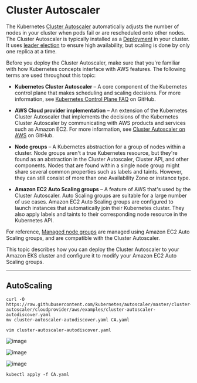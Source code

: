# Cluster Autoscaler

The Kubernetes [Cluster Autoscaler] automatically adjusts the number of nodes in your cluster when pods fail or are rescheduled onto other nodes. The Cluster Autoscaler is typically installed as a [Deployment] in your cluster. It uses [leader election] to ensure high availability, but scaling is done by only one replica at a time.

Before you deploy the Cluster Autoscaler, make sure that you're familiar with how Kubernetes concepts interface with AWS features. The following terms are used throughout this topic:

- **Kubernetes Cluster Autoscaler** – A core component of the Kubernetes control plane that makes scheduling and scaling decisions. For more information, see [Kubernetes Control Plane FAQ] on GitHub.

- **AWS Cloud provider implementation** – An extension of the Kubernetes Cluster Autoscaler that implements the decisions of the Kubernetes Cluster Autoscaler by communicating with AWS products and services such as Amazon EC2. For more information, see [Cluster Autoscaler on AWS] on GitHub.

- **Node groups** – A Kubernetes abstraction for a group of nodes within a cluster. Node groups aren't a true Kubernetes resource, but they're found as an abstraction in the Cluster Autoscaler, Cluster API, and other components. Nodes that are found within a single node group might share several common properties such as labels and taints. However, they can still consist of more than one Availability Zone or instance type.

- **Amazon EC2 Auto Scaling groups** – A feature of AWS that's used by the Cluster Autoscaler. Auto Scaling groups are suitable for a large number of use cases. Amazon EC2 Auto Scaling groups are configured to launch instances that automatically join their Kubernetes cluster. They also apply labels and taints to their corresponding node resource in the Kubernetes API.

For reference, [Managed node groups] are managed using Amazon EC2 Auto Scaling groups, and are compatible with the Cluster Autoscaler.

This topic describes how you can deploy the Cluster Autoscaler to your Amazon EKS cluster and configure it to modify your Amazon EC2 Auto Scaling groups.

----
[Cluster Autoscaler]: https://github.com/kubernetes/autoscaler/tree/master/cluster-autoscaler
[Deployment]: https://github.com/kubernetes/autoscaler/tree/master/cluster-autoscaler
[leader election]: https://en.wikipedia.org/wiki/Leader_election
[Kubernetes Control Plane FAQ]: https://github.com/kubernetes/autoscaler/blob/master/cluster-autoscaler/FAQ.md
[Cluster Autoscaler on AWS]: https://github.com/kubernetes/autoscaler/blob/master/cluster-autoscaler/cloudprovider/aws/README.md
[Managed node groups]: https://docs.aws.amazon.com/eks/latest/userguide/managed-node-groups.html


## AutoScaling
```
curl -O https://raw.githubusercontent.com/kubernetes/autoscaler/master/cluster-autoscaler/cloudprovider/aws/examples/cluster-autoscaler-autodiscover.yaml
mv cluster-autoscaler-autodiscover.yaml CA.yaml
```

```vim cluster-autoscaler-autodiscover.yaml```

![image](https://user-images.githubusercontent.com/86287920/201500846-5c8d41e8-d192-4c9c-9c2e-5b6874fa8b73.png)

![image](https://user-images.githubusercontent.com/86287920/201500849-b5e574de-de9e-4b4b-8389-8a401c3ceba6.png)

![image](https://user-images.githubusercontent.com/86287920/201500850-b98e1d01-8021-4701-80e2-f9604ca1061c.png)

``` kubectl apply -f CA.yaml ```